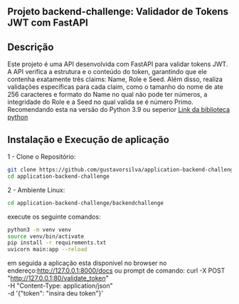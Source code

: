 ## Projeto backend-challenge: Validador de Tokens JWT com FastAPI
## Descrição
Este projeto é uma API desenvolvida com FastAPI para validar tokens JWT. A API verifica a estrutura e o conteúdo do token, garantindo que ele contenha exatamente três claims: Name, Role e Seed. Além disso, realiza validações específicas para cada claim, como o tamanho do nome de ate 256 caracteres e formato do Name no qual não pode ter números, a integridade do Role e a Seed no qual valida se é número Primo.
Recomendando esta na versão do Python 3.9 ou seperior [Link da biblioteca python](https://docs.python.org/3.9/)

## Instalação e Execução de aplicação

1 - Clone o Repositório:
```bash
git clone https://github.com/gustavorsilva/application-backend-challenge
cd application-backend-challenge
```
2 - Ambiente Linux:
```bash
cd application-backend-challenge/backendchallenge
```
execute os seguinte comandos:
```bash
python3 -m venv venv
source venv/bin/activate
pip install -r requirements.txt
uvicorn main:app --reload
```
em seguida a aplicação esta disponivel no browser no endereço:http://127.0.0.1:8000/docs ou prompt de comando: 
curl -X POST "http://127.0.0.1:80/validate_token" \
-H "Content-Type: application/json" \
-d '{"token": "insira deu token"}'
